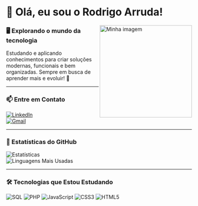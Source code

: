# 👋 Olá, eu sou o Rodrigo Arruda!

<img src="https://github.com/seu-usuario/seu-usuario/blob/main/octocat-1746813890362.png" alt="Minha imagem" width="250" align="right">

### 🖥️ Explorando o mundo da tecnologia  
Estudando e aplicando conhecimentos para criar soluções modernas, funcionais e bem organizadas. Sempre em busca de aprender mais e evoluir! 🚀

---

### 📫 Entre em Contato
[![LinkedIn](https://img.shields.io/badge/LinkedIn-0077B5?style=for-the-badge&logo=linkedin&logoColor=white)](https://linkedin.com/in/rodrigo-arruda)  
[![Gmail](https://img.shields.io/badge/Gmail-D14836?style=for-the-badge&logo=gmail&logoColor=white)](mailto:rodrigo.arruda@email.com)

---

### 🌟 Estatísticas do GitHub
![Estatísticas](https://github-readme-stats.vercel.app/api?username=rodrigo-arruda&show_icons=true&theme=radical)  
![Linguagens Mais Usadas](https://github-readme-stats.vercel.app/api/top-langs/?username=rodrigo-arruda&layout=compact&theme=radical)

---

### 🛠️ Tecnologias que Estou Estudando

![SQL](https://img.shields.io/badge/sql-%23007ACC.svg?style=for-the-badge&logo=postgresql&logoColor=white)
![PHP](https://img.shields.io/badge/php-%23777BB4.svg?style=for-the-badge&logo=php&logoColor=white)
![JavaScript](https://img.shields.io/badge/javascript-%23323330.svg?style=for-the-badge&logo=javascript&logoColor=%23F7DF1E)
![CSS3](https://img.shields.io/badge/css3-%231572B6.svg?style=for-the-badge&logo=css3&logoColor=white)
![HTML5](https://img.shields.io/badge/html5-%23E34F26.svg?style=for-the-badge&logo=html5&logoColor=white)
